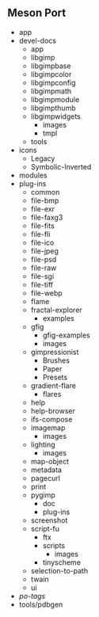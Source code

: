 Meson Port
-----------

* app
* devel-docs
  * app
  * libgimp
  * libgimpbase
  * libgimpcolor
  * libgimpconfig
  * libgimpmath
  * libgimpmodule
  * libgimpthumb
  * libgimpwidgets
    * images
    * tmpl
  * tools
* icons
  * Legacy
  * Symbolic-Inverted
* modules
* plug-ins
  * common
  * file-bmp
  * file-exr
  * file-faxg3
  * file-fits
  * file-fli
  * file-ico
  * file-jpeg
  * file-psd
  * file-raw
  * file-sgi
  * file-tiff
  * file-webp
  * flame
  * fractal-explorer
    * examples
  * gfig
    * gfig-examples
    * images
  * gimpressionist
    * Brushes
    * Paper
    * Presets
  * gradient-flare
    * flares
  * help
  * help-browser
  * ifs-compose
  * imagemap
    * images
  * lighting
    * images
  * map-object
  * metadata
  * pagecurl
  * print
  * pygimp
    * doc
    * plug-ins
  * screenshot
  * script-fu
    * ftx
    * scripts
      * images
    * tinyscheme
  * selection-to-path
  * twain
  * ui
* *po-tags*
* tools/pdbgen

